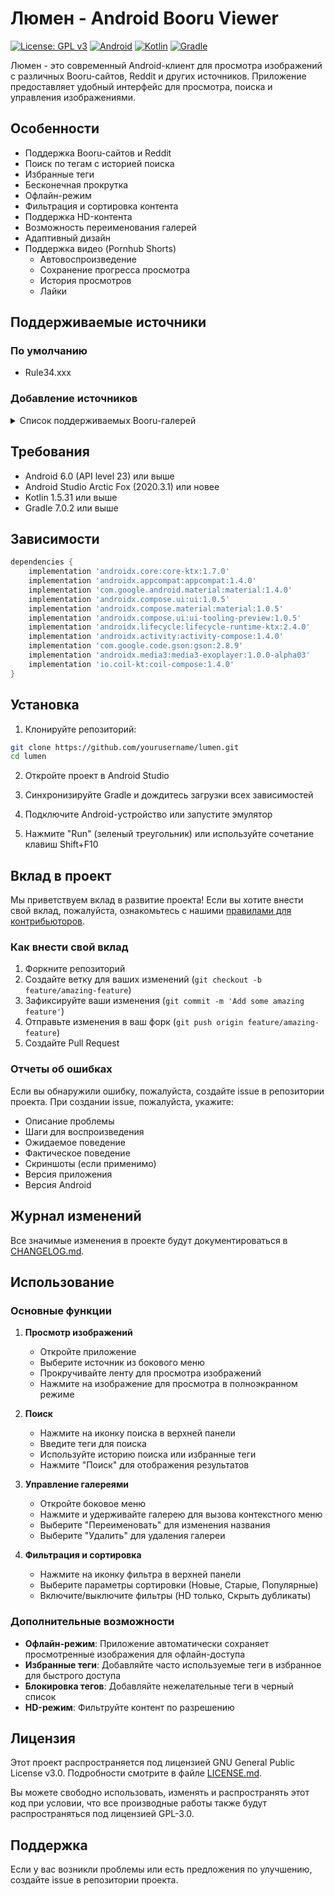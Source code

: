# Люмен - Android Booru Viewer

[![License: GPL v3](https://img.shields.io/badge/License-GPLv3-blue.svg)](https://www.gnu.org/licenses/gpl-3.0)
[![Android](https://img.shields.io/badge/Android-6.0%2B-brightgreen.svg)](https://developer.android.com/about/versions/marshmallow)
[![Kotlin](https://img.shields.io/badge/Kotlin-1.5.31%2B-purple.svg)](https://kotlinlang.org/)
[![Gradle](https://img.shields.io/badge/Gradle-7.0.2%2B-orange.svg)](https://gradle.org/)

Люмен - это современный Android-клиент для просмотра изображений с различных Booru-сайтов, Reddit и других источников. Приложение предоставляет удобный интерфейс для просмотра, поиска и управления изображениями.

## Особенности

- Поддержка Booru-сайтов и Reddit
- Поиск по тегам с историей поиска
- Избранные теги
- Бесконечная прокрутка
- Офлайн-режим
- Фильтрация и сортировка контента
- Поддержка HD-контента
- Возможность переименования галерей
- Адаптивный дизайн
- Поддержка видео (Pornhub Shorts)
  - Автовоспроизведение
  - Сохранение прогресса просмотра
  - История просмотров
  - Лайки

## Поддерживаемые источники

### По умолчанию
- Rule34.xxx

### Добавление источников

<details>

1. Нажмите на кнопку "Добавить галерею" в верхней панели
2. Введите полный URL галереи (например, `https://rule34.xxx/`)
3. Для добавления сабреддита Reddit:
   - Введите полный URL сабреддита (например, `https://reddit.com/r/your_subreddit/`)
   - Убедитесь, что URL содержит полный путь, включая `https://` и `/` в конце
4. Нажмите "Добавить"
5. Новый источник появится в списке доступных галерей 

<summary>Список поддерживаемых Booru-галерей</summary>

- Danbooru (https://danbooru.donmai.us/)
- Gelbooru (https://gelbooru.com/)
- Moebooru (https://yande.re/)
- Philomena (https://derpibooru.org/)
- Szurubooru (https://szurubooru.org/)

</details>


## Требования

- Android 6.0 (API level 23) или выше
- Android Studio Arctic Fox (2020.3.1) или новее
- Kotlin 1.5.31 или выше
- Gradle 7.0.2 или выше

## Зависимости

```gradle
dependencies {
    implementation 'androidx.core:core-ktx:1.7.0'
    implementation 'androidx.appcompat:appcompat:1.4.0'
    implementation 'com.google.android.material:material:1.4.0'
    implementation 'androidx.compose.ui:ui:1.0.5'
    implementation 'androidx.compose.material:material:1.0.5'
    implementation 'androidx.compose.ui:ui-tooling-preview:1.0.5'
    implementation 'androidx.lifecycle:lifecycle-runtime-ktx:2.4.0'
    implementation 'androidx.activity:activity-compose:1.4.0'
    implementation 'com.google.code.gson:gson:2.8.9'
    implementation 'androidx.media3:media3-exoplayer:1.0.0-alpha03'
    implementation 'io.coil-kt:coil-compose:1.4.0'
}
```

## Установка

1. Клонируйте репозиторий:
```bash
git clone https://github.com/yourusername/lumen.git
cd lumen
```

2. Откройте проект в Android Studio

3. Синхронизируйте Gradle и дождитесь загрузки всех зависимостей

4. Подключите Android-устройство или запустите эмулятор

5. Нажмите "Run" (зеленый треугольник) или используйте сочетание клавиш Shift+F10

## Вклад в проект

Мы приветствуем вклад в развитие проекта! Если вы хотите внести свой вклад, пожалуйста, ознакомьтесь с нашими [правилами для контрибьюторов](CONTRIBUTING.md).

### Как внести свой вклад

1. Форкните репозиторий
2. Создайте ветку для ваших изменений (`git checkout -b feature/amazing-feature`)
3. Зафиксируйте ваши изменения (`git commit -m 'Add some amazing feature'`)
4. Отправьте изменения в ваш форк (`git push origin feature/amazing-feature`)
5. Создайте Pull Request

### Отчеты об ошибках

Если вы обнаружили ошибку, пожалуйста, создайте issue в репозитории проекта. При создании issue, пожалуйста, укажите:
- Описание проблемы
- Шаги для воспроизведения
- Ожидаемое поведение
- Фактическое поведение
- Скриншоты (если применимо)
- Версия приложения
- Версия Android

## Журнал изменений

Все значимые изменения в проекте будут документироваться в [CHANGELOG.md](CHANGELOG.md).

## Использование

### Основные функции

1. **Просмотр изображений**
   - Откройте приложение
   - Выберите источник из бокового меню
   - Прокручивайте ленту для просмотра изображений
   - Нажмите на изображение для просмотра в полноэкранном режиме

2. **Поиск**
   - Нажмите на иконку поиска в верхней панели
   - Введите теги для поиска
   - Используйте историю поиска или избранные теги
   - Нажмите "Поиск" для отображения результатов

3. **Управление галереями**
   - Откройте боковое меню
   - Нажмите и удерживайте галерею для вызова контекстного меню
   - Выберите "Переименовать" для изменения названия
   - Выберите "Удалить" для удаления галереи

4. **Фильтрация и сортировка**
   - Нажмите на иконку фильтра в верхней панели
   - Выберите параметры сортировки (Новые, Старые, Популярные)
   - Включите/выключите фильтры (HD только, Скрыть дубликаты)

### Дополнительные возможности

- **Офлайн-режим**: Приложение автоматически сохраняет просмотренные изображения для офлайн-доступа
- **Избранные теги**: Добавляйте часто используемые теги в избранное для быстрого доступа
- **Блокировка тегов**: Добавляйте нежелательные теги в черный список
- **HD-режим**: Фильтруйте контент по разрешению

## Лицензия

Этот проект распространяется под лицензией GNU General Public License v3.0. Подробности смотрите в файле [LICENSE.md](LICENSE.md).

Вы можете свободно использовать, изменять и распространять этот код при условии, что все производные работы также будут распространяться под лицензией GPL-3.0.

## Поддержка

Если у вас возникли проблемы или есть предложения по улучшению, создайте issue в репозитории проекта. 